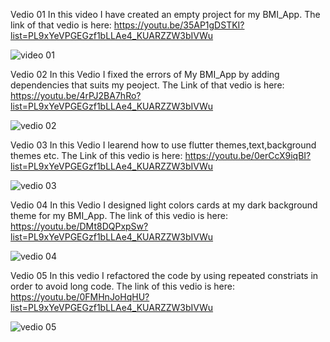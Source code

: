 Vedio 01
In this video I have created an empty project for my BMI_App.
The link of that vedio is here:
https://youtu.be/35AP1gDSTKI?list=PL9xYeVPGEGzf1bLLAe4_KUARZZW3bIVWu

![video 01](https://github.com/user-attachments/assets/eaba45ea-700f-4ee5-a473-96b7bb421c28)

Vedio 02
In this Vedio I fixed the errors of My BMI_App by adding dependencies that suits my peoject.
The Link of that vedio is here:
https://youtu.be/4rPJ2BA7hRo?list=PL9xYeVPGEGzf1bLLAe4_KUARZZW3bIVWu

![vedio 02](https://github.com/user-attachments/assets/461f3184-13a3-48a2-9a95-d581c34f0191)

Vedio 03
In this Vedio I learend how to use flutter themes,text,background themes etc.
The Link of this vedio is here:
https://youtu.be/0erCcX9iqBI?list=PL9xYeVPGEGzf1bLLAe4_KUARZZW3bIVWu

![vedio 03](https://github.com/user-attachments/assets/ef2d71aa-1709-42ed-b39e-208f383b7bf5)

Vedio 04
In this Vedio I designed light colors cards at my dark background theme for my BMI_App.
The link of this vedio is here:
https://youtu.be/DMt8DQPxpSw?list=PL9xYeVPGEGzf1bLLAe4_KUARZZW3bIVWu

![vedio 04](https://github.com/user-attachments/assets/731ccb33-b1b2-4609-bbd0-74ccfd440344)

Vedio 05
In this vedio I refactored the code by using repeated constriats in order to avoid long code.
The link of this vedio is here:
https://youtu.be/0FMHnJoHqHU?list=PL9xYeVPGEGzf1bLLAe4_KUARZZW3bIVWu

![vedio 05](https://github.com/user-attachments/assets/2a40d49e-eabf-4d42-9424-03c10fbb44f6)



